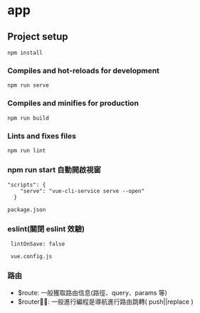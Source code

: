 # app

## Project setup

```
npm install
```

### Compiles and hot-reloads for development

```
npm run serve
```

### Compiles and minifies for production

```
npm run build
```

### Lints and fixes files

```
npm run lint
```

### npm run start 自動開啟視窗

```
"scripts": {
    "serve": "vue-cli-service serve --open"
  }

package.json
```

### eslint(關閉 eslint 效驗)

```
 lintOnSave: false

 vue.config.js
```

### 路由

- $route: 一般獲取路由信息(路徑、query、params 等)
- $router: 一般進行編程是導航進行路由跳轉( push||replace )
